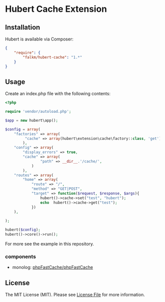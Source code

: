 Hubert Cache Extension
======

## Installation

Hubert is available via Composer:

```json
{
    "require": {
        "falkm/hubert-cache": "1.*"
    }
}
```

## Usage

Create an index.php file with the following contents:

```php
<?php

require 'vendor/autoload.php';

$app = new hubert\app();

$config = array(
    "factories" => array(
         "cache" => array(hubert\extension\cache\factory::class, 'get')
        ),
    "config" => array(
        "display_errors" => true,
        "cache" => array(
                "path" => __dir__.'/cache/',
            )
        ),
    "routes" => array(
        "home" => array(
            "route" => "/", 
            "method" => "GET|POST", 
            "target" => function($request, $response, $args){
                hubert()->cache->set("test", "hubert");
                echo  hubert()->cache->get("test");
            })
    ),
    
);

hubert($config);
hubert()->core()->run();
```

For more see the example in this repository.

### components

- monolog: [phpFastCache/phpFastCache](https://github.com/PHPSocialNetwork/phpfastcache)

## License

The MIT License (MIT). Please see [License File](https://github.com/falkmueller/hubert/blob/master/LICENSE) for more information.